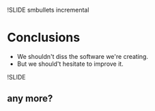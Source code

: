 !SLIDE smbullets incremental
# Conclusions #

- We shouldn't diss the software we're creating.
- But we should't hesitate to improve it.

!SLIDE
## any more?
